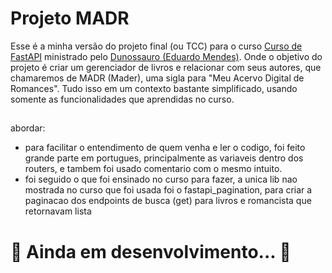 # Projeto MADR 

Esse é a minha versão do projeto final (ou TCC) para o curso [Curso de FastAPI](https://github.com/dunossauro/fastapi-do-zero) ministrado pelo [Dunossauro (Eduardo Mendes)](https://dunossauro.comhttps://dunossauro.com). Onde o objetivo do projeto é criar um gerenciador de livros e relacionar com seus autores, que chamaremos de MADR (Mader), uma sigla para "Meu Acervo Digital de Romances". Tudo isso em um contexto bastante simplificado, usando somente as funcionalidades que aprendidas no curso.

## 

abordar:
- para facilitar o entendimento de quem venha e ler o codigo, foi feito grande parte em portugues, principalmente as variaveis dentro dos routers, e tambem foi usado comentario com o mesmo intuito.
- foi seguido o que foi ensinado no curso para fazer, a unica lib nao mostrada no curso que foi usada foi o fastapi_pagination, para criar a paginacao dos endpoints de busca (get) para livros e romancista que retornavam lista

# :construction: Ainda em desenvolvimento... :construction:

